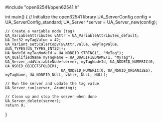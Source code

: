 #include "open62541/open62541.h"

int main() {
    // Initialize the open62541 library
    UA_ServerConfig config = UA_ServerConfig_standard;
    UA_Server *server = UA_Server_new(config);

    // Create a variable node (tag)
    UA_VariableAttributes vAttr = UA_VariableAttributes_default;
    UA_Int32 myTagValue = 42;
    UA_Variant_setScalarCopy(&vAttr.value, &myTagValue, &UA_TYPES[UA_TYPES_INT32]);
    UA_NodeId myTagNodeId = UA_NODEID_STRING(1, "MyTag");
    UA_QualifiedName myTagName = UA_QUALIFIEDNAME(1, "MyTag");
    UA_Server_addVariableNode(server, myTagNodeId, UA_NODEID_NUMERIC(0, UA_NS0ID_OBJECTSFOLDER),
                             UA_NODEID_NUMERIC(0, UA_NS0ID_ORGANIZES), myTagName, UA_NODEID_NULL, vAttr, NULL, NULL);

    // Run the server and update the tag value
    UA_Server_run(server, &running);

    // Clean up and stop the server when done
    UA_Server_delete(server);
    return 0;
}
